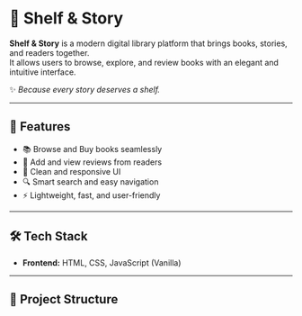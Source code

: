 # 📖 Shelf & Story

**Shelf & Story** is a modern digital library platform that brings books, stories, and readers together.  
It allows users to browse, explore, and review books with an elegant and intuitive interface.  

✨ *Because every story deserves a shelf.*

---

## 🚀 Features
- 📚 Browse and Buy books seamlessly  
- 📝 Add and view reviews from readers  
- 🎨 Clean and responsive UI  
- 🔍 Smart search and easy navigation  
- ⚡ Lightweight, fast, and user-friendly  

---

## 🛠️ Tech Stack
- **Frontend:** HTML, CSS, JavaScript (Vanilla)
  
---

## 📂 Project Structure
